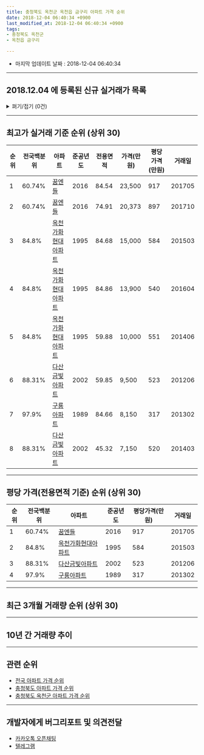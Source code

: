 ```yaml
---
title: 충청북도 옥천군 옥천읍 금구리 아파트 가격 순위
date: 2018-12-04 06:40:34 +0900
last_modified_at: 2018-12-04 06:40:34 +0900
tags:
- 충청북도 옥천군
- 옥천읍 금구리

---
```


* 마지막 업데이트 날짜 : 2018-12-04 06:40:34

---

## 2018.12.04 에 등록된 신규 실거래가 목록

<details>
<summary>펴기/접기 (0건)</summary>
<div markdown="1">

|아파트|전국백분위|준공년도|전용면적|가격(만원)|평당가격(만원)|거래일|
|---|---|---|---|---|---|---|
|없음|||||||


</div>
</details>

---

## 최고가 실거래 기준 순위 (상위 30)


|순위|전국백분위|아파트|준공년도|전용면적|가격(만원)|평당가격(만원)|거래일|
|---|---|---|---|---|---|---|---|
|1|60.74%|[꿈엔들](https://search.naver.com/search.naver?query=%EC%B6%A9%EC%B2%AD%EB%B6%81%EB%8F%84+%EC%98%A5%EC%B2%9C%EA%B5%B0+%EC%98%A5%EC%B2%9C%EC%9D%8D+%EA%B8%88%EA%B5%AC%EB%A6%AC+%EA%BF%88%EC%97%94%EB%93%A4)|2016|84.54|23,500|917|201705|
|2|60.74%|[꿈엔들](https://search.naver.com/search.naver?query=%EC%B6%A9%EC%B2%AD%EB%B6%81%EB%8F%84+%EC%98%A5%EC%B2%9C%EA%B5%B0+%EC%98%A5%EC%B2%9C%EC%9D%8D+%EA%B8%88%EA%B5%AC%EB%A6%AC+%EA%BF%88%EC%97%94%EB%93%A4)|2016|74.91|20,373|897|201710|
|3|84.8%|[옥천가화현대아파트](https://search.naver.com/search.naver?query=%EC%B6%A9%EC%B2%AD%EB%B6%81%EB%8F%84+%EC%98%A5%EC%B2%9C%EA%B5%B0+%EC%98%A5%EC%B2%9C%EC%9D%8D+%EA%B8%88%EA%B5%AC%EB%A6%AC+%EC%98%A5%EC%B2%9C%EA%B0%80%ED%99%94%ED%98%84%EB%8C%80%EC%95%84%ED%8C%8C%ED%8A%B8)|1995|84.68|15,000|584|201503|
|4|84.8%|[옥천가화현대아파트](https://search.naver.com/search.naver?query=%EC%B6%A9%EC%B2%AD%EB%B6%81%EB%8F%84+%EC%98%A5%EC%B2%9C%EA%B5%B0+%EC%98%A5%EC%B2%9C%EC%9D%8D+%EA%B8%88%EA%B5%AC%EB%A6%AC+%EC%98%A5%EC%B2%9C%EA%B0%80%ED%99%94%ED%98%84%EB%8C%80%EC%95%84%ED%8C%8C%ED%8A%B8)|1995|84.86|13,900|540|201604|
|5|84.8%|[옥천가화현대아파트](https://search.naver.com/search.naver?query=%EC%B6%A9%EC%B2%AD%EB%B6%81%EB%8F%84+%EC%98%A5%EC%B2%9C%EA%B5%B0+%EC%98%A5%EC%B2%9C%EC%9D%8D+%EA%B8%88%EA%B5%AC%EB%A6%AC+%EC%98%A5%EC%B2%9C%EA%B0%80%ED%99%94%ED%98%84%EB%8C%80%EC%95%84%ED%8C%8C%ED%8A%B8)|1995|59.88|10,000|551|201406|
|6|88.31%|[다산금빛아파트](https://search.naver.com/search.naver?query=%EC%B6%A9%EC%B2%AD%EB%B6%81%EB%8F%84+%EC%98%A5%EC%B2%9C%EA%B5%B0+%EC%98%A5%EC%B2%9C%EC%9D%8D+%EA%B8%88%EA%B5%AC%EB%A6%AC+%EB%8B%A4%EC%82%B0%EA%B8%88%EB%B9%9B%EC%95%84%ED%8C%8C%ED%8A%B8)|2002|59.85|9,500|523|201206|
|7|97.9%|[구룡아파트](https://search.naver.com/search.naver?query=%EC%B6%A9%EC%B2%AD%EB%B6%81%EB%8F%84+%EC%98%A5%EC%B2%9C%EA%B5%B0+%EC%98%A5%EC%B2%9C%EC%9D%8D+%EA%B8%88%EA%B5%AC%EB%A6%AC+%EA%B5%AC%EB%A3%A1%EC%95%84%ED%8C%8C%ED%8A%B8)|1989|84.66|8,150|317|201302|
|8|88.31%|[다산금빛아파트](https://search.naver.com/search.naver?query=%EC%B6%A9%EC%B2%AD%EB%B6%81%EB%8F%84+%EC%98%A5%EC%B2%9C%EA%B5%B0+%EC%98%A5%EC%B2%9C%EC%9D%8D+%EA%B8%88%EA%B5%AC%EB%A6%AC+%EB%8B%A4%EC%82%B0%EA%B8%88%EB%B9%9B%EC%95%84%ED%8C%8C%ED%8A%B8)|2002|45.32|7,150|520|201403|


---

## 평당 가격(전용면적 기준) 순위 (상위 30)


|순위|전국백분위|아파트|준공년도|평당가격(만원)|거래일|
|---|---|---|---|---|---|
|1|60.74%|[꿈엔들](https://search.naver.com/search.naver?query=%EC%B6%A9%EC%B2%AD%EB%B6%81%EB%8F%84+%EC%98%A5%EC%B2%9C%EA%B5%B0+%EC%98%A5%EC%B2%9C%EC%9D%8D+%EA%B8%88%EA%B5%AC%EB%A6%AC+%EA%BF%88%EC%97%94%EB%93%A4)|2016|917|201705|
|2|84.8%|[옥천가화현대아파트](https://search.naver.com/search.naver?query=%EC%B6%A9%EC%B2%AD%EB%B6%81%EB%8F%84+%EC%98%A5%EC%B2%9C%EA%B5%B0+%EC%98%A5%EC%B2%9C%EC%9D%8D+%EA%B8%88%EA%B5%AC%EB%A6%AC+%EC%98%A5%EC%B2%9C%EA%B0%80%ED%99%94%ED%98%84%EB%8C%80%EC%95%84%ED%8C%8C%ED%8A%B8)|1995|584|201503|
|3|88.31%|[다산금빛아파트](https://search.naver.com/search.naver?query=%EC%B6%A9%EC%B2%AD%EB%B6%81%EB%8F%84+%EC%98%A5%EC%B2%9C%EA%B5%B0+%EC%98%A5%EC%B2%9C%EC%9D%8D+%EA%B8%88%EA%B5%AC%EB%A6%AC+%EB%8B%A4%EC%82%B0%EA%B8%88%EB%B9%9B%EC%95%84%ED%8C%8C%ED%8A%B8)|2002|523|201206|
|4|97.9%|[구룡아파트](https://search.naver.com/search.naver?query=%EC%B6%A9%EC%B2%AD%EB%B6%81%EB%8F%84+%EC%98%A5%EC%B2%9C%EA%B5%B0+%EC%98%A5%EC%B2%9C%EC%9D%8D+%EA%B8%88%EA%B5%AC%EB%A6%AC+%EA%B5%AC%EB%A3%A1%EC%95%84%ED%8C%8C%ED%8A%B8)|1989|317|201302|


---

## 최근 3개월 거래량 순위 (상위 30)


<div style="width:100%;">
    <canvas id="deal_count_ranking" height="250"></canvas>
</div>


<script>
new Chart(document.getElementById("deal_count_ranking"), {
    type: 'horizontalBar',
    data: {
        labels: ['옥천가화현대아파트', '다산금빛아파트'],
        datasets: [{
            label: '실거래 수',
            data: [6, 1],
            borderColor: "rgba(255, 0, 128, 1)",
            backgroundColor: "rgba(255, 0, 128, 0.5)",
            fill: false,
        }]
    },
    options: {
        responsive: true,
        title: {
            display: true,
            text: '최근 3개월 거래량 순위'
        },
        tooltips: {
            mode: 'index',
            intersect: false,
            callbacks: {
                title: function(tooltipItems, data) {
                    return "실거래 수:";
                },
                label: function(tooltipItem, data) {
                    return data.labels[tooltipItem.index] + ": " + tooltipItem.xLabel;
                }
            }
        },
        hover: {
            mode: 'nearest',
            intersect: true
        },
        scales: {
            xAxes: [{
                display: true,
                scaleLabel: {
                    display: true,
                    labelString: '실거래 수'
                },
                ticks: {
                    suggestedMin: 0,
                }
            }],
            yAxes: [{
                display: true,
                ticks: {
                    autoSkip: false,
                    callback: function(value, index, values) {
                        if (value.length > 15)
                            return value.substr(0, 13) + "...";
                        else
                            return value;
                    }
                },
                scaleLabel: {
                    display: false,
                }
            }]
        }
    }
});

</script>


---

## 10년 간 거래량 추이


<div style="width:100%;">
    <canvas id="deal_progress" height="250"></canvas>
</div>

<script>
new Chart(document.getElementById("deal_progress"), {
    type: 'line',
    data: {
        labels: ['200812','200901','200902','200903','200904','200905','200906','200907','200908','200909','200910','200911','200912','201001','201002','201003','201004','201005','201006','201007','201008','201009','201010','201011','201012','201101','201102','201103','201104','201105','201106','201107','201108','201109','201110','201111','201112','201201','201202','201203','201204','201205','201206','201207','201208','201209','201210','201211','201212','201301','201302','201303','201304','201305','201306','201307','201308','201309','201310','201311','201312','201401','201402','201403','201404','201405','201406','201407','201408','201409','201410','201411','201412','201501','201502','201503','201504','201505','201506','201507','201508','201509','201510','201511','201512','201601','201602','201603','201604','201605','201606','201607','201608','201609','201610','201611','201612','201701','201702','201703','201704','201705','201706','201707','201708','201709','201710','201711','201712','201801','201802','201803','201804','201805','201806','201807','201808','201809','201810','201811','201812'],
        datasets: [{
            label: '실거래 수',
            pointRadius: 1,
            data: [3, 2, 1, 1, 1, 3, 0, 6, 2, 1, 8, 5, 2, 4, 5, 7, 9, 2, 2, 5, 4, 3, 9, 10, 5, 5, 2, 13, 9, 8, 10, 5, 1, 3, 5, 4, 3, 2, 3, 1, 7, 1, 2, 2, 3, 2, 2, 3, 4, 1, 3, 5, 1, 5, 1, 1, 2, 4, 7, 2, 4, 1, 3, 5, 6, 4, 4, 3, 4, 9, 1, 2, 3, 4, 0, 4, 4, 3, 3, 3, 3, 4, 3, 1, 2, 1, 6, 6, 5, 4, 7, 1, 2, 4, 3, 0, 3, 4, 1, 3, 3, 9, 4, 5, 6, 15, 11, 3, 2, 4, 2, 6, 7, 3, 3, 3, 3, 2, 7, 0, 0],
            borderColor: "rgba(255, 201, 14, 1)",
            backgroundColor: "rgba(255, 201, 14, 0.5)",
            fill: true,
        }]
    },
    options: {
        responsive: true,
        title: {
            display: true,
            text: '10년간 거래량 추이'
        },
        tooltips: {
            mode: 'index',
            intersect: false,
        },
        hover: {
            mode: 'nearest',
            intersect: true
        },
        scales: {
            xAxes: [{
                display: true,
                scaleLabel: {
                    display: true,
                    labelString: '년/월'
                }
            }],
            yAxes: [{
                display: true,
                ticks: {
                    suggestedMin: 0,
                },
                scaleLabel: {
                    display: true,
                    labelString: '실거래 수'
                }
            }]
        }
    }
});

</script>


---

## 관련 순위

- [전국 아파트 가격 순위](https://inasie.github.io/apt-ranking/전국)
- [충청북도 아파트 가격 순위](https://inasie.github.io/apt-ranking/충청북도)
- [충청북도 옥천군 아파트 가격 순위](https://inasie.github.io/apt-ranking/충청북도-옥천군)


---

## 개발자에게 버그리포트 및 의견전달

- [카카오톡 오픈채팅](https://open.kakao.com/o/gLJUAP4)
- [텔레그램](https://t.me/inasie)

